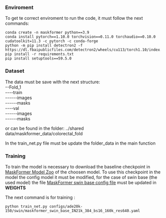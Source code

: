 ### Enviroment
To get te correct enviroment to run the code, it must follow the next commands:
```
conda create -n maskformer python==3.9
conda install pytorch==1.10.0 torchvision==0.11.0 torchaudio==0.10.0 cudatoolkit=11.3 -c pytorch -c conda-forge
python -m pip install detectron2 -f   https://dl.fbaipublicfiles.com/detectron2/wheels/cu113/torch1.10/index.html
pip install -r requirements.txt
pip install setuptools==59.5.0
```

### Dataset
The data must be save with the next structure:\
--Fold_1 \
----train \
------images \
------masks \
----val \
------images \
------masks 

or can be found in the folder: ../shared data/maskformer_data/colorectal_fold

In the train_net.py file must be update the folder_data in the main function

### Training 
To train the model is necessary to download the baseline checkpoint in [MaskFormer Model Zoo](MODEL_ZOO.md) of the choosen model. To use this checkpoint in the model the config model it must be modified, for the case of swin base (the used model) the file [MaskFormer swin base config file](configs/ade20k-150/swin/maskformer_swin_base_IN21k_384_bs16_160k_res640.yaml) must be updated in **WEIGHTS**

The next command is for training :
```
python train_net.py configs/ade20k-150/swin/maskformer_swin_base_IN21k_384_bs16_160k_res640.yaml
```
